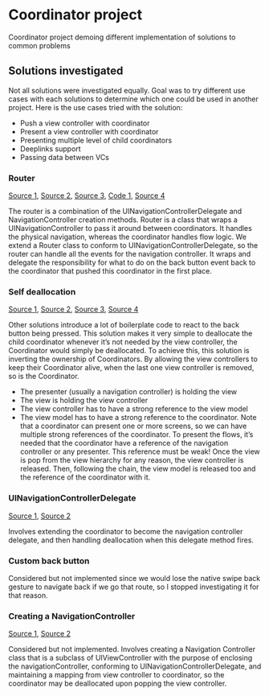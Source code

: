 # Coordinator project
Coordinator project demoing different implementation of solutions to common problems

## Solutions investigated
Not all solutions were investigated equally. Goal was to try different use cases with each solutions to determine which one could be used in another project. Here is the use cases tried with the solution:
- Push a view controller with coordinator
- Present a view controller with coordinator
- Presenting multiple level of child coordinators
- Deeplinks support
- Passing data between VCs

### Router
[Source 1](https://hackernoon.com/coordinators-routers-and-back-buttons-c58b021b32a), [Source 2](https://benoitpasquier.com/coordinator-pattern-navigation-back-button-swift/), [Source 3](https://www.kodeco.com/books/design-patterns-by-tutorials/v3.0/chapters/23-coordinator-pattern),  [Code 1](https://github.com/imaccallum/CoordinatorKit?ref=hackernoon.com), [Source 4](https://medium.com/hackernoon/coordinators-routers-and-back-buttons-c58b021b32a)

The router is a combination of the UINavigationControllerDelegate and NavigationController creation methods. Router is a class that wraps a UINavigationController to pass it around between coordinators. It handles the physical navigation, whereas the coordinator handles flow logic. We extend a Router class to conform to UINavigationControllerDelegate, so the router can handle all the events for the navigation controller. It wraps and delegate the responsibility for what to do on the back button event back to the coordinator that pushed this coordinator in the first place.

### Self deallocation
[Source 1](https://medium.com/codex/coordinators-the-back-button-and-how-to-solve-it-d336877a6d29), [Source 2](https://medium.com/vptech/coordinator-pattern-in-swift-without-child-coordinators-42d482d15975), [Source 3](https://stackoverflow.com/a/64664899/9516941), [Source 4](https://engineering.matchesfashion.com/how-the-coordinator-pattern-broke-my-brain-470660978a81)

Other solutions introduce a lot of boilerplate code to react to the back button being pressed. This solution makes it very simple to deallocate the child coordinator whenever it’s not needed by the view controller, the Coordinator would simply be deallocated. To achieve this, this solution is inverting the ownership of Coordinators. By allowing the view controllers to keep their Coordinator alive, when the last one view controller is removed, so is the Coordinator.

- The presenter (usually a navigation controller) is holding the view
- The view is holding the view controller
- The view controller has to have a strong reference to the view model
- The view model has to have a strong reference to the coordinator. Note that a coordinator can present one or more screens, so we can have multiple strong references of the coordinator.
To present the flows, it’s needed that the coordinator have a reference of the navigation controller or any presenter. This reference must be weak!
Once the view is pop from the view hierarchy for any reason, the view controller is released. Then, following the chain, the view model is released too and the reference of the coordinator with it.

### UINavigationControllerDelegate
[Source 1](https://khanlou.com/tag/advanced-coordinators/), [Source 2](https://www.hackingwithswift.com/articles/175/advanced-coordinator-pattern-tutorial-ios)

Involves extending the coordinator to become the navigation controller delegate, and then handling deallocation when this delegate method fires. 

### Custom back button
Considered but not implemented since we would lose the native swipe back gesture to navigate back if we go that route, so I stopped investigating it for that reason.

### Creating a NavigationController
[Source 1](https://khanlou.com/tag/advanced-coordinators/), [Source 2](https://irace.me/navigation-coordinators)

Considered but not implemented. Involves creating a Navigation Controller class that is a subclass of UIViewController with the purpose of enclosing the navigationController, conforming to UINavigationControllerDelegate, and maintaining a mapping from view controller to coordinator, so the coordinator may be deallocated upon popping the view controller.
